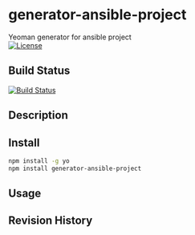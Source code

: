 # generator-ansible-project
Yeoman generator for ansible project  
[![License](https://img.shields.io/badge/license-MIT-blue.svg)](https://github.com/DarqueWarrior/generator-team/blob/master/LICENSE)


## Build Status
[![Build Status](https://dev.azure.com/ygo74/generator-ansible-project/_apis/build/status/ygo74.generator-ansible-project?branchName=master)](https://dev.azure.com/ygo74/generator-ansible-project/_build/latest?definitionId=1&branchName=master)  

## Description

## Install
```bash
npm install -g yo
npm install generator-ansible-project
```

## Usage

## Revision History